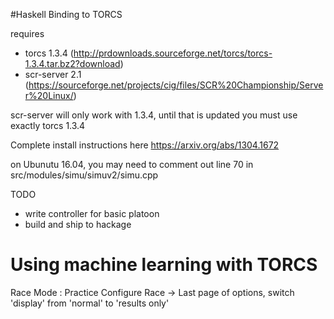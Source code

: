 #Haskell Binding to TORCS

requires 

- torcs 1.3.4 (http://prdownloads.sourceforge.net/torcs/torcs-1.3.4.tar.bz2?download)
- scr-server 2.1 (https://sourceforge.net/projects/cig/files/SCR%20Championship/Server%20Linux/)

scr-server will only work with 1.3.4, until that is updated you must use exactly torcs 1.3.4

Complete install instructions here https://arxiv.org/abs/1304.1672

on Ubunutu 16.04, you may need to comment out line 70 in src/modules/simu/simuv2/simu.cpp 

TODO

- write controller for basic platoon
- build and ship to hackage

# Using machine learning with TORCS

Race Mode : Practice
Configure Race -> Last page of options, switch 'display' from 'normal' to 'results only'
